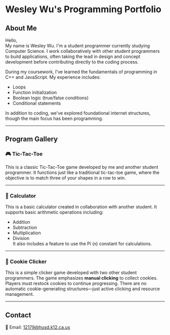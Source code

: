 # Wesley Wu's Programming Portfolio

## About Me

Hello,  
My name is Wesley Wu. I'm a student programmer currently studying Computer Science. I work collaboratively with other student programmers to build applications, often taking the lead in design and concept development before contributing directly to the coding process.

During my coursework, I've learned the fundamentals of programming in C++ and JavaScript. My experience includes:
- Loops
- Function initialization
- Boolean logic (true/false conditions)
- Conditional statements

In addition to coding, we've explored foundational internet structures, though the main focus has been programming.

---

## Program Gallery

### 🎮 Tic-Tac-Toe

This is a classic Tic-Tac-Toe game developed by me and another student programmer. It functions just like a traditional tic-tac-toe game, where the objective is to match three of your shapes in a row to win.

---

### 🧮 Calculator

This is a basic calculator created in collaboration with another student. It supports basic arithmetic operations including:
- Addition
- Subtraction
- Multiplication
- Division  
It also includes a feature to use the Pi (`π`) constant for calculations.

---

### 🍪 Cookie Clicker

This is a simple clicker game developed with two other student programmers. The game emphasizes **manual clicking** to collect cookies. Players must restock cookies to continue progressing. There are no automatic cookie-generating structures—just active clicking and resource management.

---

## Contact

📧 Email: 12179@husd.k12.ca.us
